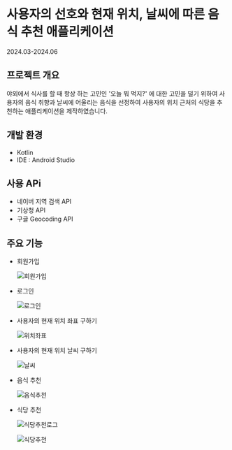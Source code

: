 # 사용자의 선호와 현재 위치, 날씨에 따른 음식 추천 애플리케이션

2024.03-2024.06


## 프로젝트 개요

야외에서 식사를 할 때 항상 하는 고민인 '오늘 뭐 먹지?' 에 대한 고민을 덜기 위하여 사용자의 음식 취향과 날씨에 어울리는 음식을 선정하여 사용자의 위치 근처의 식당을 추천하는 애플리케이션을 제작하였습니다.

## 개발 환경

+ Kotlin
+ IDE : Android Studio

## 사용 APi

+ 네이버 지역 검색 API
+ 기상청 API
+ 구글 Geocoding API


## 주요 기능

+ 회원가입

  ![회원가입](https://github.com/wqp99w/read-me_image/blob/main/ooad/%ED%9A%8C%EC%9B%90%EA%B0%80%EC%9E%85.jpg)

+ 로그인

  ![로그인](https://github.com/wqp99w/read-me_image/blob/main/ooad/%EB%A1%9C%EA%B7%B8%EC%9D%B8.jpg)
  
+ 사용자의 현재 위치 좌표 구하기

  ![위치좌표](https://github.com/wqp99w/read-me_image/blob/main/ooad/%EC%9C%84%EC%B9%98%EC%A2%8C%ED%91%9C.jpg)
  
+ 사용자의 현재 위치 날씨 구하기

  ![날씨](https://github.com/wqp99w/read-me_image/blob/main/ooad/%EB%82%A0%E3%85%86.jpg)
  
+ 음식 추천

  ![음식추천](https://github.com/wqp99w/read-me_image/blob/main/ooad/%EC%9D%8C%EC%8B%9D%EC%B6%94%EC%B2%9C%ED%99%94%EB%A9%B4.jpg)
  
+ 식당 추천

  ![식당추천로그](https://github.com/wqp99w/read-me_image/blob/main/ooad/%EC%8B%9D%EB%8B%B9%EC%B6%94%EC%B2%9C%EB%A1%9C%EA%B7%B8.jpg)

  ![식당추천](https://github.com/wqp99w/read-me_image/blob/main/ooad/%EC%8B%9D%EB%8B%B9%EC%B6%94%EC%B2%9C.jpg)

